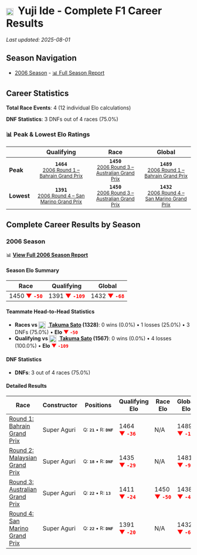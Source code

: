 # <img src="https://upload.wikimedia.org/wikipedia/commons/9/9e/Flag_of_Japan.svg" alt="Japan" width="20" height="auto" style="vertical-align: middle; margin-right: 5px;" onerror="this.outerHTML='🇯🇵'; this.style.marginRight='5px';"/> Yuji Ide - Complete F1 Career Results

*Last updated: 2025-08-01*

## Season Navigation

- [2006 Season](#2006-season) - [📊 Full Season Report](../seasons/2006-season-report)

## Career Statistics

**Total Race Events**: 4 (12 individual Elo calculations)

**DNF Statistics**: 3 DNFs out of 4 races (75.0%)

### 📊 Peak & Lowest Elo Ratings

| &nbsp; | Qualifying | Race | Global |
|-------|------------|------|--------|
| **Peak** | <center>**`1464`**<br/><small>[2006 Round 1 – Bahrain Grand Prix](../seasons/2006-season-report#round-1-bahrain-grand-prix)</small></center> | <center>**`1450`**<br/><small>[2006 Round 3 – Australian Grand Prix](../seasons/2006-season-report#round-3-australian-grand-prix)</small></center> | <center>**`1489`**<br/><small>[2006 Round 1 – Bahrain Grand Prix](../seasons/2006-season-report#round-1-bahrain-grand-prix)</small></center> |
| **Lowest** | <center>**`1391`**<br/><small>[2006 Round 4 – San Marino Grand Prix](../seasons/2006-season-report#round-4-san-marino-grand-prix)</small></center> | <center>**`1450`**<br/><small>[2006 Round 3 – Australian Grand Prix](../seasons/2006-season-report#round-3-australian-grand-prix)</small></center> | <center>**`1432`**<br/><small>[2006 Round 4 – San Marino Grand Prix](../seasons/2006-season-report#round-4-san-marino-grand-prix)</small></center> |


## Complete Career Results by Season

### 2006 Season

📊 **[View Full 2006 Season Report](../seasons/2006-season-report)**

#### Season Elo Summary

| Race | Qualifying | Global |
|------|------------|--------|
| 1450 **<span style="color: red;">▼&nbsp;`-50`</span>** | 1391 **<span style="color: red;">▼&nbsp;`-109`</span>** | 1432 **<span style="color: red;">▼&nbsp;`-68`</span>** |

#### Teammate Head-to-Head Statistics

- **Races vs [<img src="https://upload.wikimedia.org/wikipedia/commons/9/9e/Flag_of_Japan.svg" alt="Japan" width="20" height="auto" style="vertical-align: middle; margin-right: 5px;" onerror="this.outerHTML='🇯🇵'; this.style.marginRight='5px';"/> Takuma Sato](takuma-sato) (1328)**: 0 wins (0.0%) • 1 losses (25.0%) • 3 DNFs (75.0%) • **Elo <span style="color: red;">▼&nbsp;`-50`</span>**
- **Qualifying vs [<img src="https://upload.wikimedia.org/wikipedia/commons/9/9e/Flag_of_Japan.svg" alt="Japan" width="20" height="auto" style="vertical-align: middle; margin-right: 5px;" onerror="this.outerHTML='🇯🇵'; this.style.marginRight='5px';"/> Takuma Sato](takuma-sato) (1567)**: 0 wins (0.0%) • 4 losses (100.0%) • **Elo <span style="color: red;">▼&nbsp;`-109`</span>**

#### DNF Statistics

- **DNFs**: 3 out of 4 races (75.0%)

#### Detailed Results

| Race | Constructor | Positions | Qualifying Elo | Race Elo | Global Elo | Teammate |
|------|-------------|-----------|----------------|----------|------------|----------|
| [Round 1: Bahrain Grand Prix](../seasons/2006-season-report#round-1-bahrain-grand-prix) | Super Aguri | <small>Q:&nbsp;**`21`**&nbsp;•&nbsp;R:&nbsp;**`DNF`**</small> | 1464 **<span style="color: red;">▼&nbsp;`-36`</span>** | N/A | 1489 **<span style="color: red;">▼&nbsp;`-11`</span>** | [<img src="https://upload.wikimedia.org/wikipedia/commons/9/9e/Flag_of_Japan.svg" alt="Japan" width="20" height="auto" style="vertical-align: middle; margin-right: 5px;" onerror="this.outerHTML='🇯🇵'; this.style.marginRight='5px';"/> Takuma Sato](takuma-sato)<br/><small>Q:&nbsp;**`20`**&nbsp;•&nbsp;R:&nbsp;**`18`**</small> |
| [Round 2: Malaysian Grand Prix](../seasons/2006-season-report#round-2-malaysian-grand-prix) | Super Aguri | <small>Q:&nbsp;**`18`**&nbsp;•&nbsp;R:&nbsp;**`DNF`**</small> | 1435 **<span style="color: red;">▼&nbsp;`-29`</span>** | N/A | 1481 **<span style="color: red;">▼&nbsp;`-9`</span>** | [<img src="https://upload.wikimedia.org/wikipedia/commons/9/9e/Flag_of_Japan.svg" alt="Japan" width="20" height="auto" style="vertical-align: middle; margin-right: 5px;" onerror="this.outerHTML='🇯🇵'; this.style.marginRight='5px';"/> Takuma Sato](takuma-sato)<br/><small>Q:&nbsp;**`17`**&nbsp;•&nbsp;R:&nbsp;**`14`**</small> |
| [Round 3: Australian Grand Prix](../seasons/2006-season-report#round-3-australian-grand-prix) | Super Aguri | <small>Q:&nbsp;**`22`**&nbsp;•&nbsp;R:&nbsp;**`13`**</small> | 1411 **<span style="color: red;">▼&nbsp;`-24`</span>** | 1450 **<span style="color: red;">▼&nbsp;`-50`</span>** | 1438 **<span style="color: red;">▼&nbsp;`-42`</span>** | [<img src="https://upload.wikimedia.org/wikipedia/commons/9/9e/Flag_of_Japan.svg" alt="Japan" width="20" height="auto" style="vertical-align: middle; margin-right: 5px;" onerror="this.outerHTML='🇯🇵'; this.style.marginRight='5px';"/> Takuma Sato](takuma-sato)<br/><small>Q:&nbsp;**`21`**&nbsp;•&nbsp;R:&nbsp;**`12`**</small> |
| [Round 4: San Marino Grand Prix](../seasons/2006-season-report#round-4-san-marino-grand-prix) | Super Aguri | <small>Q:&nbsp;**`22`**&nbsp;•&nbsp;R:&nbsp;**`DNF`**</small> | 1391 **<span style="color: red;">▼&nbsp;`-20`</span>** | N/A | 1432 **<span style="color: red;">▼&nbsp;`-6`</span>** | [<img src="https://upload.wikimedia.org/wikipedia/commons/9/9e/Flag_of_Japan.svg" alt="Japan" width="20" height="auto" style="vertical-align: middle; margin-right: 5px;" onerror="this.outerHTML='🇯🇵'; this.style.marginRight='5px';"/> Takuma Sato](takuma-sato)<br/><small>Q:&nbsp;**`21`**&nbsp;•&nbsp;R:&nbsp;**`18`**</small> |

